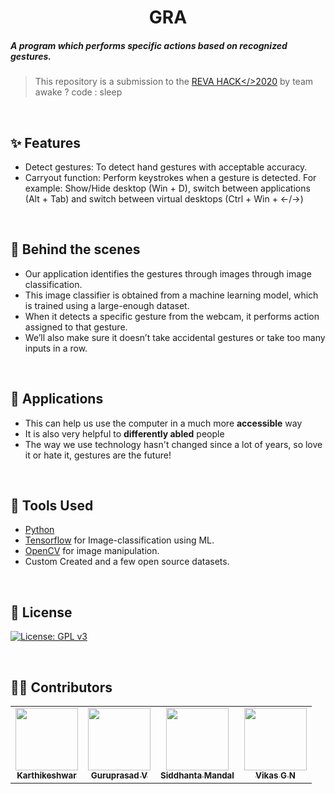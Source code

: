 <h1 align="center">GRA</h1>
<h5>A program which performs specific actions based on recognized gestures.</h5>

> This repository is a submission to the [REVA HACK</>2020](https://revahack.netlify.app/) by team awake ? code : sleep
<br>

## :sparkles: Features
* Detect gestures: To detect hand gestures with acceptable accuracy.
* Carryout function: Perform keystrokes when a gesture is detected. For example: Show/Hide desktop (Win + D), switch between applications (Alt + Tab) and switch between virtual desktops (Ctrl + Win + ←/→)
<br>

## :nut_and_bolt: Behind the scenes
* Our application identifies the gestures through images through image classification.
* This image classifier is obtained from a machine learning model, which is trained using a large-enough dataset.
* When it detects a specific gesture from the webcam, it performs action assigned to that gesture.
* We’ll also make sure it doesn’t take accidental gestures or take too many inputs in a row.
<br>

## :seedling: Applications
* This can help us use the computer in a much more __accessible__ way
* It is also very helpful to __differently abled__ people
* The way we use technology hasn't changed since a lot of years, so love it or hate it, gestures are the future!
<br>

## :hammer: Tools Used
* [Python](https://www.python.org/)
* [Tensorflow](https://www.tensorflow.org/api_docs) for Image-classification using ML.
* [OpenCV](https://docs.opencv.org/master/d9/df8/tutorial_root.html) for image manipulation.
* Custom Created and a few open source datasets.
<br>

## :page_facing_up: License

[![License: GPL v3](https://img.shields.io/badge/License-GPLv3-blue.svg)](https://www.gnu.org/licenses/gpl-3.0)

<br>

## :man_technologist: Contributors

<table>
    <tr>
    <td align="center"><a href="https://github.com/Karthikeshwar1"><img src="https://avatars2.githubusercontent.com/u/43902130?s=400&u=f8f84eaf888d3a32eaa758db8ec036a7e9f3466d&v=4" width="100px;" alt=""/><br /><sub><b>Karthikeshwar</b></sub></a><br /></td>
      <td align="center"><a href="https://github.com/guruprasadv22"><img src="https://avatars0.githubusercontent.com/u/44210009?s=400&u=483e3d8b62f635befb6bdb258c8b4db3bfb06990&v=4" width="100px;" alt=""/><br /><sub><b>Guruprasad V</b></sub></a></td>
      <td align="center"><a href="https://github.com/Siddhanta-10"><img src="https://avatars0.githubusercontent.com/u/49256432?s=400&v=4" width="100px;" alt=""/><br /><sub><b>Siddhanta Mandal</b></sub></a></td>
        <td align="center"><a href="https://github.com/vikasgn2"><img src="https://avatars3.githubusercontent.com/u/46003079?s=400&u=a122cc714e9090d4e1e24634c137116b84d672b9&v=4" width="100px;" alt=""/><br /><sub><b>Vikas G N</b></sub></a></td>
    </tr>
    </table>
